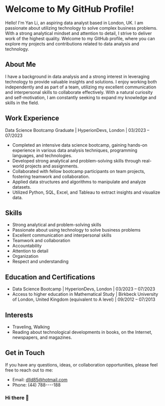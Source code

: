 # Welcome to My GitHub Profile!
 
Hello! I'm Yan Li, an aspiring data analyst based in London, UK. I am passionate about utilizing technology to solve complex business problems. With a strong analytical mindset and attention to detail, I strive to deliver work of the highest quality. Welcome to my GitHub profile, where you can explore my projects and contributions related to data analysis and technology.
## About Me
I have a background in data analysis and a strong interest in leveraging technology to provide valuable insights and solutions. I enjoy working both independently and as part of a team, utilizing my excellent communication and interpersonal skills to collaborate effectively. With a natural curiosity and self-motivation, I am constantly seeking to expand my knowledge and skills in the field.
## Work Experience
Data Science Bootcamp Graduate | HyperionDevs, London | 03/2023 – 07/2023
*	Completed an intensive data science bootcamp, gaining hands-on experience in various data analysis techniques, programming languages, and technologies.
*	Developed strong analytical and problem-solving skills through real-world projects and assignments.
*	Collaborated with fellow bootcamp participants on team projects, fostering teamwork and collaboration.
*	Applied data structures and algorithms to manipulate and analyze datasets.
*	Utilized Python, SQL, Excel, and Tableau to extract insights and visualize data.
## Skills
*	Strong analytical and problem-solving skills
*	Passionate about using technology to solve business problems
*	Excellent communication and interpersonal skills
*	Teamwork and collaboration
*	Accountability
*	Attention to detail
*	Organization
*	Respect and understanding
## Education and Certifications
*	Data Science Bootcamp | HyperionDevs, London | 03/2023 – 07/2023
*	Access to higher education in Mathematical Study | Birkbeck University of London, United Kingdom (equivalent to A level) | 09/2012 – 07/2013
## Interests
*	Traveling, Walking
*	Reading about technological developments in books, on the Internet, newspapers, and magazines.
## Get in Touch
If you have any questions, ideas, or collaboration opportunities, please feel free to reach out to me:
*	Email: dlld85@hotmail.com
*	Phone: (44) 788----188


### Hi there 👋

<!--
**dlld8523/dlld8523** is a ✨ _special_ ✨ repository because its `README.md` (this file) appears on your GitHub profile.

Here are some ideas to get you started:

- 🔭 I’m currently working on ...
- 🌱 I’m currently learning ...
- 👯 I’m looking to collaborate on ...
- 🤔 I’m looking for help with ...
- 💬 Ask me about ...
- 📫 How to reach me: ...
- 😄 Pronouns: ...
- ⚡ Fun fact: ...
-->

